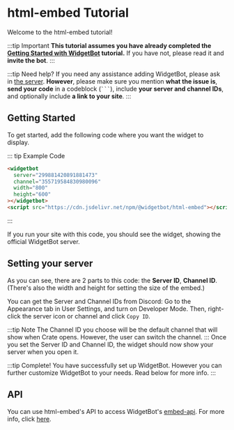 # html-embed Tutorial

Welcome to the html-embed tutorial!

:::tip Important
**This tutorial assumes you have already completed the [Getting Started with WidgetBot](/tutorial/) tutorial.** If you have not, please read it and **invite the bot**.
:::

:::tip Need help?
If you need any assistance adding WidgetBot, please ask in [the server](https://discord.gg/NYBEhN7). **However**, please make sure you mention **what the issue is**, **send your code** in a codeblock (` ``` `), include **your server and channel IDs**, and optionally include **a link to your site**.
:::

## Getting Started

To get started, add the following code where you want the widget to display.

::: tip Example Code
```html
<widgetbot
  server="299881420891881473"
  channel="355719584830980096"
  width="800"
  height="600"
></widgetbot>
<script src="https://cdn.jsdelivr.net/npm/@widgetbot/html-embed"></script>
```
:::

If you run your site with this code, you should see the widget, showing the official WidgetBot server.

## Setting your server

As you can see, there are 2 parts to this code: the **Server ID**, **Channel ID**. (There's also the width and height for setting the size of the embed.)

You can get the Server and Channel IDs from Discord: Go to the Appearance tab in User Settings, and turn on Developer Mode. Then, right-click the server icon or channel and click `Copy ID`.

:::tip Note
The Channel ID you choose will be the default channel that will show when Crate opens. However, the user can switch the channel.
:::
Once you set the Server ID and Channel ID, the widget should now show your server when you open it.

:::tip Complete!
You have successfully set up WidgetBot. However you can further customize WidgetBot to your needs. Read below for more info.
:::
## API
You can use html-embed's API to access WidgetBot's [embed-api](/embed/embed-api/). For more info, click [here](/embed/html-embed/api).
